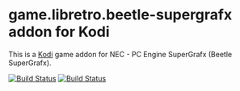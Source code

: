 # game.libretro.beetle-supergrafx addon for Kodi

This is a [Kodi](http://kodi.tv) game addon for NEC - PC Engine SuperGrafx (Beetle SuperGrafx).

[![Build Status](https://travis-ci.org/kodi-game/game.libretro.beetle-supergrafx.svg?branch=master)](https://travis-ci.org/kodi-game/game.libretro.beetle-supergrafx)
[![Build Status](https://ci.appveyor.com/api/projects/status/github/kodi-game/game.libretro.beetle-supergrafx?svg=true)](https://ci.appveyor.com/project/kodi-game/game-libretro-beetle-supergrafx)
